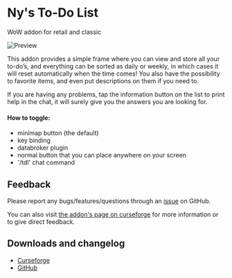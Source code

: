 # Ny's To-Do List
WoW addon for retail and classic

![Preview](https://github.com/Ny0n/Nys_ToDoList/blob/main/!previews/preview1.png?raw=true)

This addon provides a simple frame where you can view and store all your to-do’s,
and everything can be sorted as daily or weekly, in which cases it will reset automatically when the time comes!
You also have the possibility to favorite items, and even put descriptions on them if you need to.

If you are having any problems, tap the information button on the list to print help in the chat,
it will surely give you the answers you are looking for.

#### **How to toggle:**

- minimap button (the default)
- key binding
- databroker plugin
- normal button that you can place anywhere on your screen
- '/tdl' chat command

## Feedback

Please report any bugs/features/questions through an [issue](https://github.com/Ny0n/Nys_ToDoList/issues/new) on GitHub.

You can also visit [the addon's page on curseforge](https://www.curseforge.com/wow/addons/nys-todolist) for more information or to give direct feedback.

## Downloads and changelog

- [Curseforge](https://www.curseforge.com/wow/addons/nys-todolist/files)
- [GitHub](https://github.com/Ny0n/Nys_ToDoList/releases)
